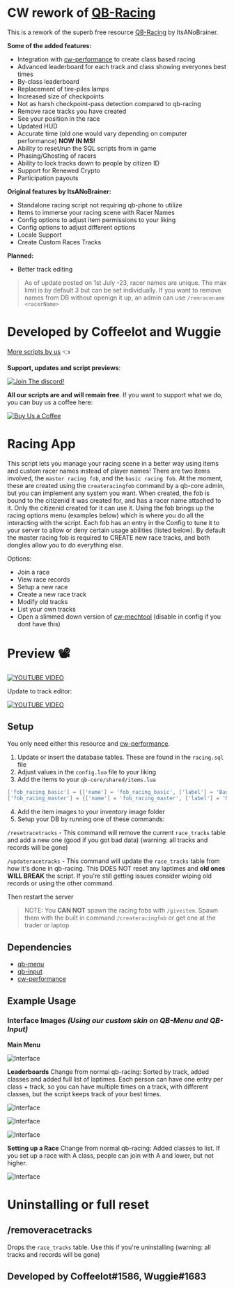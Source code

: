 # CW rework of [QB-Racing](https://github.com/ItsANoBrainer/qb-racing)

This is a rework of the superb free resource [QB-Racing](https://github.com/ItsANoBrainer/qb-racing) by ItsANoBrainer.


**Some of the added features:**
- Integration with [cw-performance](https://github.com/Coffeelot/cw-performance) to create class based racing
- Advanced leaderboard for each track and class showing everyones best times
- By-class leaderboard
- Replacement of tire-piles lamps
- Increased size of checkpoints
- Not as harsh checkpoint-pass detection compared to qb-racing
- Remove race tracks you have created
- See your position in the race
- Updated HUD
- Accurate time (old one would vary depending on computer performance) **NOW IN MS!**
- Ability to reset/run the SQL scripts from in game
- Phasing/Ghosting of racers
- Ability to lock tracks down to people by citizen ID
- Support for Renewed Crypto
- Participation payouts

**Original features by ItsANoBrainer:**
- Standalone racing script not requiring qb-phone to utilize
- Items to immerse your racing scene with Racer Names
- Config options to adjust item permissions to your liking
- Config options to adjust different options
- Locale Support
- Create Custom Races Tracks

**Planned:** 
- Better track editing

> As of update posted on 1st July -23, racer names are unique. The max limit is by default 3 but can be set individually. If you want to remove names from DB without openign it up, an admin can use `/remracename <racerName>`


# Developed by Coffeelot and Wuggie
[More scripts by us](https://github.com/stars/Coffeelot/lists/cw-scripts)  👈

**Support, updates and script previews**:

[![Join The discord!](https://cdn.discordapp.com/attachments/977876510620909579/1013102122985857064/discordJoin.png)](https://discord.gg/FJY4mtjaKr )

**All our scripts are and will remain free**. If you want to support what we do, you can buy us a coffee here:

[![Buy Us a Coffee](https://www.buymeacoffee.com/assets/img/guidelines/download-assets-sm-2.svg)](https://www.buymeacoffee.com/cwscriptbois )

# Racing App

This script lets you manage your racing scene in a better way using items and custom racer names instead of player names! There are two items involved, the `master racing fob`, and the `basic racing fob`. At the moment, these are created using the `createracingfob` command by a qb-core admin, but you can implement any system you want. When created, the fob is bound to the citizenid it was created for, and has a racer name attached to it. Only the citizenid created for it can use it. Using the fob brings up the racing options menu (examples below) which is where you do all the interacting with the script. Each fob has an entry in the Config to tune it to your server to allow or deny certain usage abilities (listed below). By default the master racing fob is required to CREATE new race tracks, and both dongles allow you to do everything else.

Options:
 - Join a race
 - View race records
 - Setup a new race
 - Create a new race track
 - Modify old tracks
 - List your own tracks
 - Open a slimmed down version of [cw-mechtool](https://github.com/Coffeelot/cw-mechtool) (disable in config if you dont have this)
 

# Preview 📽
[![YOUTUBE VIDEO](http://img.youtube.com/vi/APtMydz4gF8/0.jpg)](https://youtu.be/APtMydz4gF8)

Update to track editor:

[![YOUTUBE VIDEO](http://img.youtube.com/vi/N_HI0jAsgbg/0.jpg)](https://youtu.be/N_HI0jAsgbg)
## Setup
You only need either this resource and [cw-performance](https://github.com/Coffeelot/cw-performance).

1. Update or insert the database tables. These are found in the `racing.sql` file
2. Adjust values in the `config.lua` file to your liking
3. Add the items to your `qb-core/shared/items.lua`
```lua
['fob_racing_basic'] = {['name'] = 'fob_racing_basic', ['label'] = 'Basic Racing GPS', ['weight'] = 500, ['type'] = 'item', ['image'] = 'fob_racing_basic.png', ['unique'] = true, ['useable'] = true, ['shouldClose'] = true, ['description'] = 'This basic GPS allows someone to join custom races.'},
['fob_racing_master'] = {['name'] = 'fob_racing_master', ['label'] = 'Master Racing GPS', ['weight'] = 500, ['type'] = 'item', ['image'] = 'fob_racing_master.png', ['unique'] = true, ['useable'] = true, ['shouldClose'] = true, ['description'] = 'This master GPS allows someone to create custom races.'},
```
4. Add the item images to your inventory image folder
5. Setup your DB by running one of these commands:

`/resetracetracks` - This command will remove the current `race_tracks` table and add a new one (good if you got bad data)  (warning: all tracks and records will be gone)

`/updateracetracks` - This command will update the `race_tracks` table from how it's done in qb-racing. This DOES NOT reset any laptimes and **old ones WILL BREAK** the script. If you're still getting issues consider wiping old records or using the other command.

Then restart the server

> NOTE: You **CAN NOT** spawn the racing fobs with `/giveitem`. Spawn them with the built in command `/createracingfob` or get one at the trader or laptop

## Dependencies
* [qb-menu](https://github.com/qbcore-framework/qb-menu)
* [qb-input](https://github.com/qbcore-framework/qb-input)
* [cw-performance](https://github.com/Coffeelot/cw-performance)



## Example Usage
### Interface Images *(Using our custom skin on QB-Menu and QB-Input)*

**Main Menu**

![Interface](https://media.discordapp.net/attachments/977876510620909579/1124705899257266236/image.png)

**Leaderboards**
Change from normal qb-racing: Sorted by track, added classes and added full list of laptimes. Each person can have one entry per class + track, so you can have multiple times on a track, with different classes, but the script keeps track of your best times.

![Interface](https://media.discordapp.net/attachments/977876510620909579/1124705965816680468/image.png)

![Interface](https://media.discordapp.net/attachments/977876510620909579/1124706008057511976/image.png)

![Interface](https://media.discordapp.net/attachments/977876510620909579/1124706061652332594/image.png)

**Setting up a Race**
Change from normal qb-racing: Added classes to list. If you set up a race with A class, people can join with A and lower, but not higher.

![Interface](https://media.discordapp.net/attachments/977876510620909579/1124706228547891270/image.png)

# Uninstalling or full reset
## /removeracetracks
Drops the `race_tracks` table. Use this if you're uninstalling (warning: all tracks and records will be gone)
## Developed by Coffeelot#1586, Wuggie#1683
